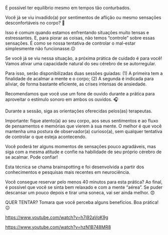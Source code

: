 É possível ter equilíbrio mesmo em tempos tão conturbados.

Você já se viu invadido(a) por sentimentos de aflição ou mesmo sensações desconfortáveis no corpo? 🤔

Isso é comum quando estamos enfrentando situações muito tensas e estressantes. E, para piorar as coisas, não temos “controle” sobre essas sensações. É como se nossa tentativa de controlar o mal-estar simplesmente não funcionasse.😔

Se você já se viu nessa situação, a próxima prática de cuidado é para você! Vamos ativar uma capacidade natural do seu cérebro de se autorregular.



Para isso, serão disponibilizadas duas sessões guiadas:
(1) A primeira tem a finalidade de acalmar a mente e o corpo;
(2) A segunda é indicada para aliviar, de forma bastante eficiente, as crises intensas de ansiedade.

Recomendamos que você use um fone de ouvido durante a prática para aproveitar o estímulo sonoro em ambos os ouvidos. 🎧

Durante a sessão, siga as orientações oferecidas pelos(as) terapeutas.

Importante: fique atento(a) ao seu corpo, aos seus sentimentos e ao fluxo de pensamentos e memórias que vierem à sua mente. O melhor é que você mantenha uma postura de observador(a) curioso(a), sem qualquer tentativa de controlar o que esteja acontecendo.

Você poderá ter alguns momentos de sensações pouco agradáveis, mas siga com a mesma atitude e confie na habilidade de seu próprio cérebro de se acalmar. Pode confiar!

Esta técnica se chama brainspotting e foi desenvolvida a partir dos conhecimentos e pesquisas mais recentes em neurociência.

Você consegue reservar pelo menos 40 minutos para esta prática? Ao final, é possível que você se sinta bem relaxado e com a mente “aérea”. Se puder descansar um pouco depois e tirar uma soneca, vai ser ainda melhor. 😍

QUER TENTAR?
Tomara que você perceba alguns benefícios. Boa prática! 😉

https://www.youtube.com/watch?v=h7j92aVoK9g

https://www.youtube.com/watch?v=hzN1B748MR8

